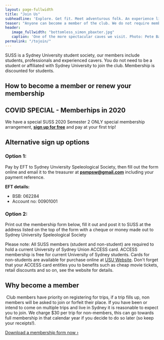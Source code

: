 ```yaml
---
layout: page-fullwidth
title: "Join Us"
subheadline: 'Explore. Get fit. Meet adventurous folk. An experience like no other.'
teaser: "Anyone can become a member of the club. We do not require membership for you to attend club trips, however, two conditions do apply."
header:
   image_fullwidth: "bottomless_simon_pbaxter.jpg"
   caption: 'One of the more spectacular caves we visit. Photo: Pete Baxter'
permalink: "/tojoin/"
---
```


SUSS is a Sydney University student society, our members include students, professionals and experienced cavers. You do not need to be a student or affiliated with Sydney University to join the club. Membership is discounted for students.

## How to become a member or renew your membership

## COVID SPECIAL - Memberhips in 2020
We have a special SUSS 2020 Semester 2 ONLY special membership arrangement, [**sign up for free**](https://docs.google.com/forms/d/e/1FAIpQLSclrdbJcKCCCRC_tKZJ5-1IUv9yAU3YiLEFr6VrwXBnRfqTeQ/viewform?usp=sf_link) and pay at your first trip!

## Alternative sign up options 
### Option 1:

Pay by EFT to Sydney Unviersity Speleological Society, then fill out the form online and email it to the treasurer at **psmpsw@gmail.com** including your payment reference.

**EFT details:**
- BSB: 062284
- Account no: 00901001

### ​Option 2:

Print out the membership form below, fill it out and post it to SUSS at the address listed on the top of the form with a cheque or money made out to Sydney University Speleological Society


Please note: All SUSS members (student and non-student) are required to hold a current University of Sydney Union ACCESS card. ACCESS membership is free for current University of Sydney students. Cards for non-students are available for purchase online at [USU Website](http://www.usu.edu.au/Shop/ACCESS-Card/Access-Card.aspx). Don't forget that your ACCESS card entitles you to benefits such as cheap movie tickets, retail discounts and so on, see the website for details.
​
## Why become a member
​
Club members have priority on registering for trips, if a trip fills up, non members will be asked to join or forfeit their place. If you have been or intend to come on multiple trips and live in Sydney it is reasonable to expect you to join. We charge $30 per trip for non-members, this can go towards full membership in that calendar year if you decide to do so later (so keep your receipts!).

<a class="radius button small" href="{{ site.url }}{{ site.baseurl }}/assets/membership_form.pdf">Download a membership form now ›</a>
